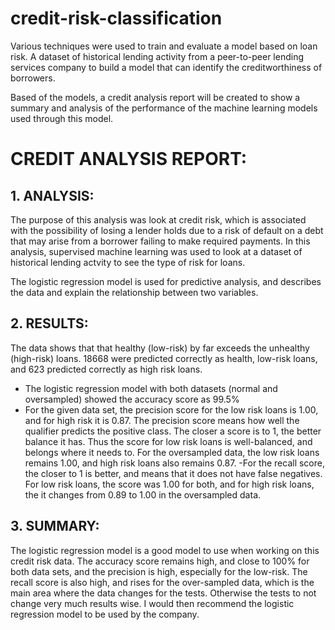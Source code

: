 # credit-risk-classification


Various techniques were used to train and evaluate a model based on loan risk. A dataset of historical lending activity from a peer-to-peer lending services company to build a model that can identify the creditworthiness of borrowers. 

Based of the models, a credit analysis report will be created to show a summary and analysis of the performance of the machine learning models used through this model.

# CREDIT ANALYSIS REPORT:

## 1. ANALYSIS: 
The purpose of this analysis was look at credit risk, which is associated with the possibility of losing a lender holds due to a risk of default on a debt that may arise from a borrower failing to make required payments. In this analysis, supervised machine learning was used to look at a dataset of historical lending actvity to see the type of risk for loans. 

The logistic regression model is used for predictive analysis, and describes the data and explain the relationship between two variables. 

## 2. RESULTS: 
The data shows that that healthy (low-risk) by far exceeds the unhealthy (high-risk) loans. 18668 were predicted correctly as health, low-risk loans, and 623 predicted correctly as high risk loans. 

- The logistic regression model with both datasets (normal and oversampled) showed the accuracy score as 99.5%
- For the given data set, the precision score for the low risk loans is 1.00, and for high risk it is 0.87. The precision score means how well the qualifier predicts the positive class. The closer a score is to 1, the better balance it has. Thus the score for low risk loans is well-balanced, and belongs where it needs to. For the oversampled data, the low risk loans remains 1.00, and high risk loans also remains 0.87.
-For the recall score, the closer to 1 is better, and means that it does not have false negatives. For low risk loans, the score was 1.00 for both, and for high risk loans, the it changes from 0.89 to 1.00 in the oversampled data.

## 3. SUMMARY:
The logistic regression model is a good model to use when working on this credit risk data. The accuracy score remains high, and close to 100% for both data sets, and the precision is high, especially for the low-risk. The recall score is also high, and rises for the over-sampled data, which is the main area where the data changes for the tests. Otherwise the tests to not change very much results wise. I would then recommend the logistic regression model to be used by the company.

